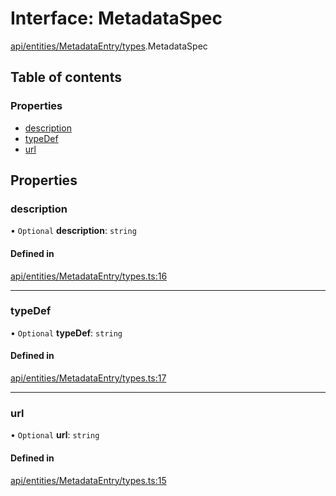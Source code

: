 # Interface: MetadataSpec

[api/entities/MetadataEntry/types](../wiki/api.entities.MetadataEntry.types).MetadataSpec

## Table of contents

### Properties

- [description](../wiki/api.entities.MetadataEntry.types.MetadataSpec#description)
- [typeDef](../wiki/api.entities.MetadataEntry.types.MetadataSpec#typedef)
- [url](../wiki/api.entities.MetadataEntry.types.MetadataSpec#url)

## Properties

### description

• `Optional` **description**: `string`

#### Defined in

[api/entities/MetadataEntry/types.ts:16](https://github.com/PolymeshAssociation/polymesh-sdk/blob/079537ad/src/api/entities/MetadataEntry/types.ts#L16)

___

### typeDef

• `Optional` **typeDef**: `string`

#### Defined in

[api/entities/MetadataEntry/types.ts:17](https://github.com/PolymeshAssociation/polymesh-sdk/blob/079537ad/src/api/entities/MetadataEntry/types.ts#L17)

___

### url

• `Optional` **url**: `string`

#### Defined in

[api/entities/MetadataEntry/types.ts:15](https://github.com/PolymeshAssociation/polymesh-sdk/blob/079537ad/src/api/entities/MetadataEntry/types.ts#L15)
